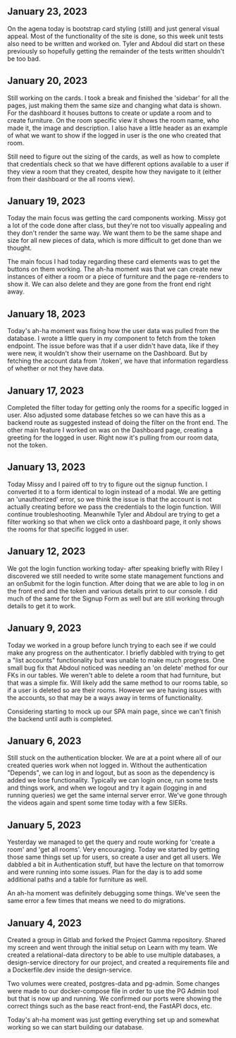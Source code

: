 ## January 23, 2023
On the agena today is bootstrap card styling (still) and just general visual appeal. Most of the functionality of the site is done, so this week unit tests also need to be written and worked on. Tyler and Abdoul did start on these previously so hopefully getting the remainder of the tests written shouldn't be too bad.

## January 20, 2023
Still working on the cards. I took a break and finished the 'sidebar' for all the pages, just making them the same size and changing what data is shown. For the dashboard it houses buttons to create or update a room and to create furniture. On the room specific view it shows the room name, who made it, the image and description. I also have a little header as an example of what we want to show if the logged in user is the one who created that room.

Still need to figure out the sizing of the cards, as well as how to complete that credentials check so that we have different options available to a user if they view a room that they created, despite how they navigate to it (either from their dashboard or the all rooms view).

## January 19, 2023
Today the main focus was getting the card components working. Missy got a lot of the code done after class, but they're not too visually appealing and they don't render the same way. We want them to be the same shape and size for all new pieces of data, which is more difficult to get done than we thought.

The main focus I had today regarding these card elements was to get the buttons on them working. The ah-ha moment was that we can create new instances of either a room or a piece of furniture and the page re-renders to show it. We can also delete and they are gone from the front end right away.

## January 18, 2023
Today's ah-ha moment was fixing how the user data was pulled from the database. I wrote a little query in my component to fetch from the token endpoint. The issue before was that if a user didn't have data, like if they were new, it wouldn't show their username on the Dashboard. But by fetching the account data from '/token', we have that information regardless of whether or not they have data.

## January 17, 2023
Completed the filter today for getting only the rooms for a specific logged in user. Also adjusted some database fetches so we can have this as a backend route as suggested instead of doing the filter on the front end. The other main feature I worked on was on the Dashboard page, creating a greeting for the logged in user. Right now it's pulling from our room data, not the token.

## January 13, 2023
Today Missy and I paired off to try to figure out the signup function. I converted it to a form identical to login instead of a modal. We are getting an 'unauthorized' error, so we think the issue is that the account is not actually creating before we pass the credentials to the login function. Will continue troubleshooting. Meanwhile Tyler and Abdoul are trying to get a filter working so that when we click onto a dashboard page, it only shows the rooms for that specific logged in user.

## January 12, 2023
We got the login function working today- after speaking briefly with Riley I discovered we still needed to write some state management functions and an onSubmit for the login function. After doing that we are able to log in on the front end and the token and various details print to our console. I did much of the same for the Signup Form as well but are still working through details to get it to work.

## January 9, 2023
Today we worked in a group before lunch trying to each see if we could make any progress on the authenticator. I briefly dabbled with trying to get a "list accounts" functionality but was unable to make much progress. One small bug fix that Abdoul noticed was needing an 'on delete' method for our FKs in our tables. We weren't able to delete a room that had furniture, but that was a simple fix. Will likely add the same method to our rooms table, so if a user is deleted so are their rooms. However we are having issues with the accounts, so that may be a ways away in terms of functionality.

Considering starting to mock up our SPA main page, since we can't finish the backend until auth is completed.

## January 6, 2023
Still stuck on the authentication blocker. We are at a point where all of our created queries work when not logged in. Without the authentication "Depends", we can log in and logout, but as soon as the dependency is added we lose functionality. Typically we can login once, run some tests and things work, and when we logout and try it again (logging in and running queries) we get the same internal server error. We've gone through the videos again and spent some time today with a few SIERs.

## January 5, 2023
Yesterday we managed to get the query and route working for 'create a room' and 'get all rooms'. Very encouraging. Today we started by getting those same things set up for users, so create a user and get all users. We dabbled a bit in Authentication stuff, but have the lecture on that tomorrow and were running into some issues. Plan for the day is to add some additional paths and a table for furniture as well.

An ah-ha moment was definitely debugging some things. We've seen the same error a few times that means we need to do migrations.

## January 4, 2023
Created a group in Gitlab and forked the Project Gamma repository. Shared my screen and went through the initial setup on Learn with my team. We created a relational-data directory to be able to use multiple databases, a design-service directory for our project, and created a requirements file and a Dockerfile.dev inside the design-service.

Two volumes were created, postgres-data and pg-admin. Some changes were made to our docker-compose file in order to use the PG Admin tool but that is now up and running. We confirmed our ports were showing the correct things such as the base react front-end, the FastAPI docs, etc.

Today's ah-ha moment was just getting everything set up and somewhat working so we can start building our database.
